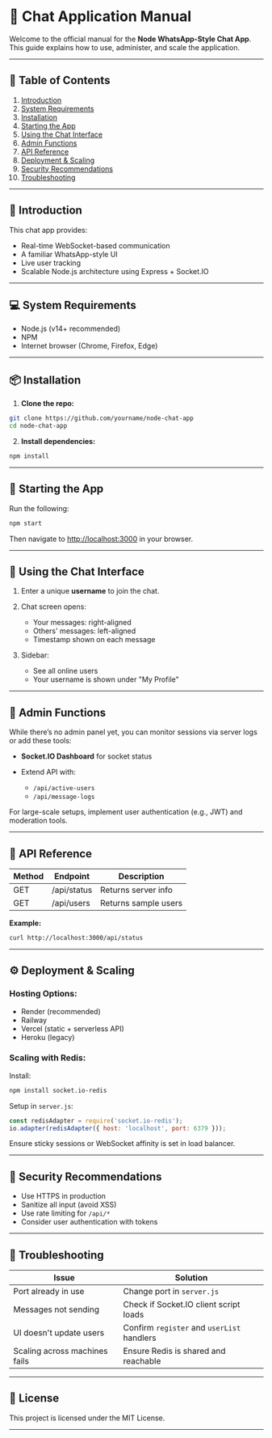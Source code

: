 # 📘 Chat Application Manual

Welcome to the official manual for the **Node WhatsApp-Style Chat App**. This guide explains how to use, administer, and scale the application.

---

## 📂 Table of Contents

1. [Introduction](#introduction)
2. [System Requirements](#system-requirements)
3. [Installation](#installation)
4. [Starting the App](#starting-the-app)
5. [Using the Chat Interface](#using-the-chat-interface)
6. [Admin Functions](#admin-functions)
7. [API Reference](#api-reference)
8. [Deployment & Scaling](#deployment--scaling)
9. [Security Recommendations](#security-recommendations)
10. [Troubleshooting](#troubleshooting)

---

## 🧩 Introduction

This chat app provides:
- Real-time WebSocket-based communication
- A familiar WhatsApp-style UI
- Live user tracking
- Scalable Node.js architecture using Express + Socket.IO

---

## 💻 System Requirements

- Node.js (v14+ recommended)
- NPM
- Internet browser (Chrome, Firefox, Edge)

---

## 📦 Installation

1. **Clone the repo:**

```bash
git clone https://github.com/yourname/node-chat-app
cd node-chat-app
````

2. **Install dependencies:**

```bash
npm install
```

---

## 🚀 Starting the App

Run the following:

```bash
npm start
```

Then navigate to [http://localhost:3000](http://localhost:3000) in your browser.

---

## 💬 Using the Chat Interface

1. Enter a unique **username** to join the chat.
2. Chat screen opens:

   * Your messages: right-aligned
   * Others' messages: left-aligned
   * Timestamp shown on each message
3. Sidebar:

   * See all online users
   * Your username is shown under "My Profile"

---

## 🔧 Admin Functions

While there’s no admin panel yet, you can monitor sessions via server logs or add these tools:

* **Socket.IO Dashboard** for socket status
* Extend API with:

  * `/api/active-users`
  * `/api/message-logs`

For large-scale setups, implement user authentication (e.g., JWT) and moderation tools.

---

## 📡 API Reference

| Method | Endpoint    | Description          |
| ------ | ----------- | -------------------- |
| GET    | /api/status | Returns server info  |
| GET    | /api/users  | Returns sample users |

**Example:**

```bash
curl http://localhost:3000/api/status
```

---

## ⚙️ Deployment & Scaling

### Hosting Options:

* Render (recommended)
* Railway
* Vercel (static + serverless API)
* Heroku (legacy)

### Scaling with Redis:

Install:

```bash
npm install socket.io-redis
```

Setup in `server.js`:

```js
const redisAdapter = require('socket.io-redis');
io.adapter(redisAdapter({ host: 'localhost', port: 6379 }));
```

Ensure sticky sessions or WebSocket affinity is set in load balancer.

---

## 🔐 Security Recommendations

* Use HTTPS in production
* Sanitize all input (avoid XSS)
* Use rate limiting for `/api/*`
* Consider user authentication with tokens

---

## 🧯 Troubleshooting

| Issue                         | Solution                                   |
| ----------------------------- | ------------------------------------------ |
| Port already in use           | Change port in `server.js`                 |
| Messages not sending          | Check if Socket.IO client script loads     |
| UI doesn't update users       | Confirm `register` and `userList` handlers |
| Scaling across machines fails | Ensure Redis is shared and reachable       |

---

## 🧾 License

This project is licensed under the MIT License.

---
